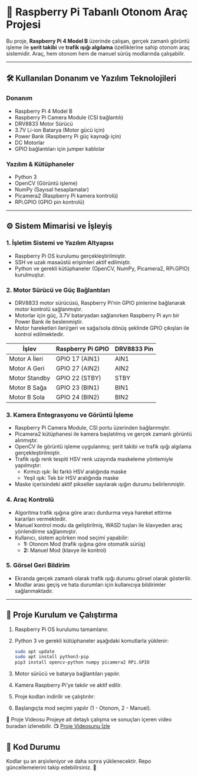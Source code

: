 # 🚗 Raspberry Pi Tabanlı Otonom Araç Projesi

Bu proje, **Raspberry Pi 4 Model B** üzerinde çalışan, gerçek zamanlı görüntü işleme ile **şerit takibi** ve **trafik ışığı algılama** özelliklerine sahip otonom araç sistemidir. Araç, hem otonom hem de manuel sürüş modlarında çalışabilir.

---

## 🛠️ Kullanılan Donanım ve Yazılım Teknolojileri

### Donanım
- Raspberry Pi 4 Model B
- Raspberry Pi Camera Module (CSI bağlantılı)
- DRV8833 Motor Sürücü
- 3.7V Li-ion Batarya (Motor gücü için)
- Power Bank (Raspberry Pi güç kaynağı için)
- DC Motorlar
- GPIO bağlantıları için jumper kablolar

### Yazılım & Kütüphaneler
- Python 3
- OpenCV (Görüntü işleme)
- NumPy (Sayısal hesaplamalar)
- Picamera2 (Raspberry Pi kamera kontrolü)
- RPi.GPIO (GPIO pin kontrolü)

---

## ⚙️ Sistem Mimarisi ve İşleyiş

### 1. İşletim Sistemi ve Yazılım Altyapısı
- Raspberry Pi OS kurulumu gerçekleştirilmiştir.
- SSH ve uzak masaüstü erişimleri aktif edilmiştir.
- Python ve gerekli kütüphaneler (OpenCV, NumPy, Picamera2, RPi.GPIO) kurulmuştur.

### 2. Motor Sürücü ve Güç Bağlantıları
- DRV8833 motor sürücüsü, Raspberry Pi’nin GPIO pinlerine bağlanarak motor kontrolü sağlanmıştır.
- Motorlar için güç, 3.7V bataryadan sağlanırken Raspberry Pi ayrı bir Power Bank ile beslenmiştir.
- Motor hareketleri ileri/geri ve sağa/sola dönüş şeklinde GPIO çıkışları ile kontrol edilmektedir.

| İşlev          | Raspberry Pi GPIO | DRV8833 Pin |
|----------------|-------------------|-------------|
| Motor A İleri  | GPIO 17 (AIN1)    | AIN1        |
| Motor A Geri   | GPIO 27 (AIN2)    | AIN2        |
| Motor Standby  | GPIO 22 (STBY)    | STBY        |
| Motor B Sağa   | GPIO 23 (BIN1)    | BIN1        |
| Motor B Sola   | GPIO 24 (BIN2)    | BIN2        |

### 3. Kamera Entegrasyonu ve Görüntü İşleme
- Raspberry Pi Camera Module, CSI portu üzerinden bağlanmıştır.
- Picamera2 kütüphanesi ile kamera başlatılmış ve gerçek zamanlı görüntü alınmıştır.
- OpenCV ile görüntü işleme uygulanmış; şerit takibi ve trafik ışığı algılama gerçekleştirilmiştir.
- Trafik ışığı renk tespiti HSV renk uzayında maskeleme yöntemiyle yapılmıştır:
  - Kırmızı ışık: İki farklı HSV aralığında maske
  - Yeşil ışık: Tek bir HSV aralığında maske
- Maske içerisindeki aktif pikseller sayılarak ışığın durumu belirlenmiştir.

### 4. Araç Kontrolü
- Algoritma trafik ışığına göre aracı durdurma veya hareket ettirme kararları vermektedir.
- Manuel kontrol modu da geliştirilmiş, WASD tuşları ile klavyeden araç yönlendirme sağlanmıştır.
- Kullanıcı, sistem açılırken mod seçimi yapabilir:
  - **1:** Otonom Mod (trafik ışığına göre otomatik sürüş)
  - **2:** Manuel Mod (klavye ile kontrol)

### 5. Görsel Geri Bildirim
- Ekranda gerçek zamanlı olarak trafik ışığı durumu görsel olarak gösterilir.
- Modlar arası geçiş ve hata durumları için kullanıcıya bildirimler sağlanmaktadır.

---

## 📂 Proje Kurulum ve Çalıştırma

1. Raspberry Pi OS kurulumu tamamlanır.
2. Python 3 ve gerekli kütüphaneler aşağıdaki komutlarla yüklenir:
   ```bash
   sudo apt update
   sudo apt install python3-pip
   pip3 install opencv-python numpy picamera2 RPi.GPIO

3. Motor sürücü ve batarya bağlantıları yapılır.

4. Kamera Raspberry Pi’ye takılır ve aktif edilir.

5. Proje kodları indirilir ve çalıştırılır:

6. Başlangıçta mod seçimi yapılır (1 - Otonom, 2 - Manuel).

🎥 Proje Videosu
Projeye ait detaylı çalışma ve sonuçları içeren video buradan izlenebilir.
📺 [Proje Videosunu İzle](https://www.youtube.com/watch?v=EHhP65NESIM)

## 📂 Kod Durumu

Kodlar şu an arşivleniyor ve daha sonra yüklenecektir. Repo güncellemelerini takip edebilirsiniz. 🚧